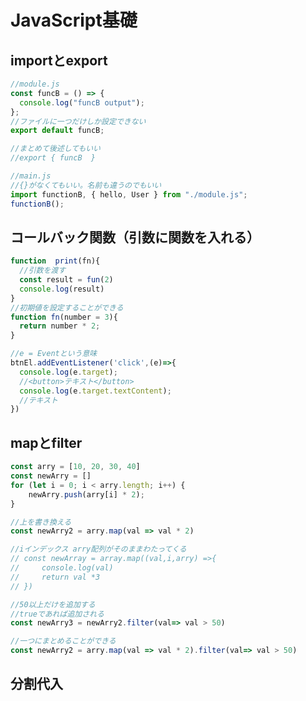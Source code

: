 # JavaScript基礎
## importとexport
```js script
//module.js
const funcB = () => {
  console.log("funcB output");
};
//ファイルに一つだけしか設定できない
export default funcB;

//まとめて後述してもいい
//export { funcB  } 
```
```js script
//main.js
//{}がなくてもいい。名前も違うのでもいい
import functionB, { hello, User } from "./module.js";
functionB();
```

## コールバック関数（引数に関数を入れる）
``` js script
function  print(fn){
  //引数を渡す
  const result = fun(2)
  console.log(result)
}
//初期値を設定することができる
function fn(number = 3){
  return number * 2;
}
```
```js script
//e = Eventという意味
btnEl.addEventListener('click',(e)=>{
  console.log(e.target);
  //<button>テキスト</button>
  console.log(e.target.textContent);
  //テキスト
})
```
## mapとfilter
```js script
const arry = [10, 20, 30, 40]
const newArry = []
for (let i = 0; i < arry.length; i++) {
    newArry.push(arry[i] * 2);
}
```
```js script
//上を書き換える
const newArry2 = arry.map(val => val * 2)

//iインデックス arry配列がそのままわたってくる
// const newArray = array.map((val,i,arry) =>{
//     console.log(val)
//     return val *3
// })
```
```js script
//50以上だけを追加する
//trueであれば追加される
const newArry3 = newArry2.filter(val=> val > 50)
```
```js script
//一つにまとめることができる
const newArry2 = arry.map(val => val * 2).filter(val=> val > 50)
```
## 分割代入




